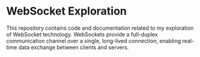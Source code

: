 # WebSocket Exploration

This repository contains code and documentation related to my exploration of WebSocket technology. WebSockets provide a full-duplex communication channel over a single, long-lived connection, enabling real-time data exchange between clients and servers.